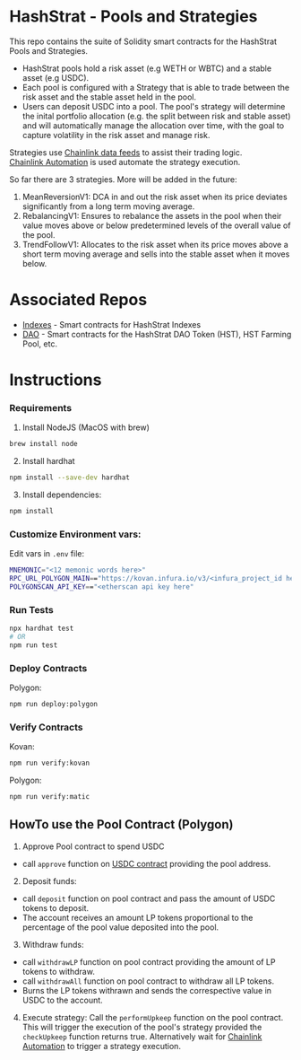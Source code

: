 # HashStrat - Pools and Strategies

This repo contains the suite of Solidity smart contracts for the HashStrat Pools and Strategies.

- HashStrat pools hold a risk asset (e.g WETH or WBTC) and a stable asset (e.g USDC).
- Each pool is configured with a Strategy that is able to trade between the risk asset and the stable asset held in the pool.
- Users can deposit USDC into a pool. The pool's strategy will determine the inital portfolio allocation (e.g. the split between risk and stable asset) and will automatically manage the allocation over time, with the goal to capture volatility in the risk asset and manage risk.

Strategies use [Chainlink data feeds](https://docs.chain.link/docs/matic-addresses/) to assist their trading logic.  
[Chainlink Automation](https://docs.chain.link/chainlink-automation/introduction/) is used automate the strategy execution.

So far there are 3 strategies. More will be added in the future:
1. MeanReversionV1: DCA in and out the risk asset when its price deviates significantly from a long term moving average.
2. RebalancingV1: Ensures to rebalance the assets in the pool when their value moves above or below predetermined levels of the overall value of the pool.
3. TrendFollowV1: Allocates to the risk asset when its price moves above a short term moving average and sells into the stable asset when it moves below.
 

# Associated Repos 

- [Indexes](https://github.com/hashstrat-labs/hashstrat-indexes) - Smart contracts for HashStrat Indexes
- [DAO](https://github.com/hashstrat-labs/hashstrat-dao) - Smart contracts for the HashStrat DAO Token (HST), HST Farming Pool, etc.


# Instructions

### Requirements

1. Install NodeJS (MacOS with brew) 

```bash
brew install node
```

2. Install hardhat

```bash
npm install --save-dev hardhat
```

3. Install dependencies:

```bash
npm install
```


### Customize Environment vars:

Edit vars in `.env` file:

```bash
MNEMONIC="<12 memonic words here>"
RPC_URL_POLYGON_MAIN=="https://kovan.infura.io/v3/<infura_project_id here>"
POLYGONSCAN_API_KEY=="<etherscan api key here"
```


### Run Tests

```bash
npx hardhat test
# OR 
npm run test
```


### Deploy Contracts

Polygon:
```bash
npm run deploy:polygon
```


### Verify Contracts

Kovan:
```bash
npm run verify:kovan  
```

Polygon:
```bash
npm run verify:matic
```


## HowTo use the Pool Contract (Polygon)

1. Approve Pool contract to spend USDC 
- call `approve` function on [USDC contract](https://polygonscan.com/token/0x2791bca1f2de4661ed88a30c99a7a9449aa84174#writeProxyContract) providing the pool address.

2. Deposit funds:
- call `deposit` function on pool contract and pass the amount of USDC tokens to deposit. 
- The account receives an amount LP tokens proportional to the percentage of the pool value deposited into the pool.

3. Withdraw funds:
- call `withdrawLP` function on pool contract providing the amount of LP tokens to withdraw.
- call `withdrawAll` function on pool contract to withdraw all LP tokens.
- Burns the LP tokens withrawn and sends the correspective value in USDC to the account.

4. Execute strategy:
Call the `performUpkeep` function on the pool contract. This will trigger the execution of the pool's strategy provided the `checkUpkeep` function returns true.
Alternatively wait for [Chainlink Automation](https://automation.chain.link/polygon) to trigger a strategy execution.
